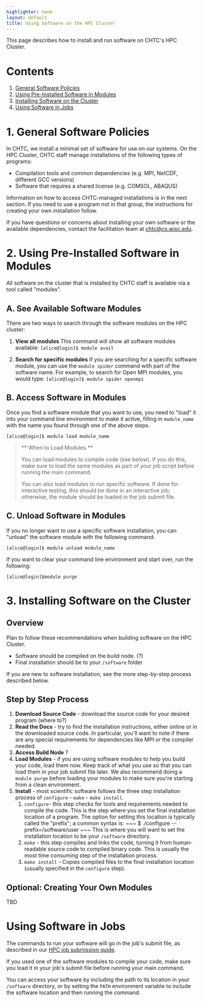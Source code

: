 ```yaml
---
highlighter: none
layout: default
title: Using Software on the HPC Cluster
---
```


This page describes how to install and run software on CHTC's HPC Cluster. 

Contents
========

1.  [General Software Policies](#1-general-software-policies)
2.  [Using Pre-Installed Software in Modules](#2-using-pre-installed-software-in-modules)
3.  [Installing Software on the Cluster](#3-installing-software-on-the-cluster)
4.  [Using Software in Jobs](#)

# 1. General Software Policies

In CHTC, we install a minimal set of software for use 
on our systems. On the HPC Cluster, CHTC staff manage installations of 
the following types of programs: 

* Compilation tools and common dependencies (e.g. MPI, NetCDF, different GCC versions)
* Software that requires a shared license (e.g. COMSOL, ABAQUS)

Information on how to access CHTC-managed installations is in the next 
section. If you need to use a program not in that group, the instructions 
for creating your own installation follow. 

If you have questions or concerns about installing your own software or 
the available dependencies, contact the facilitation team at chtc@cs.wisc.edu. 

# 2. Using Pre-Installed Software in Modules

All software on the cluster that is installed by CHTC staff is available via 
a tool called "modules". 

## A. See Available Software Modules

There are two ways to search through the software modules on the HPC cluster: 

1. **View all modules**
	This command will show all software modules available: 
		```
		[alice@login]$ module avail
		```

2. **Search for specific modules**
	If you are searching for a specific software module, you can use the 
	`module spider` command with part of the software name. For example, to 
	search for Open MPI modules, you would type:
		```
		[alice@login]$ module spider openmpi
		```

## B. Access Software in Modules

Once you find a software module that you want to use, you need to "load" it 
into your command line environment to make it active, filling in `module_name` with 
the name you found through one of the above steps. 

```
[alice@login]$ module load module_name
```

> ** When to Load Modules **
> 
> You can load modules to compile code (see below). If you do this, make sure to load
> the same modules as part of your job script before running the main command. 
> 
> You can also load modules to run specific software. If done for interactive 
> testing, this should be done in an interactive job; otherwise, the module 
> should be loaded in the job submit file. 

## C. Unload Software in Modules

If you no longer want to use a specific software installation, you can "unload"
the software module with the following command: 

```
[alice@login]$ module unload module_name
```

If you want to clear your command line environment and start over, run the following: 

```
[alice@login]$module purge
```

# 3. Installing Software on the Cluster

## Overview

Plan to follow these recommendations when building software on the HPC Cluster. 

* Software should be compiled on the build node. (?)
* Final installation should be to your `/software` folder

If you are new to software installation, see the more step-by-step process 
described below. 

## Step by Step Process

1. **Download Source Code** - download the source code for your desired program (where to?)
1. **Read the Docs** - try to find the installation instructions, either online or 
	in the downloaded source code. In particular, you'll want to note if there are 
	any special requirements for dependencies like MPI or the compiler needed. 
1. **Access Build Node** ?
1. **Load Modules** - if you are using software modules to help you build your 
	code, load them now. Keep track of what you use so that you can load them 
	in your job submit file later. We also recommend doing a `module purge` before 
	loading your modules to make sure you're starting from a clean environment. 
1. **Install** - most scientific software follows the three step installation process
	of `configure` - `make` - `make install`. 
	1. `configure`- this step checks for tools and requirements needed to compile 
		the code. This is the step where you set the final installation location of 
		a program. The option for setting this location is typically called the 
		"prefix"; a common syntax is: 
			~~~
			$ ./configure --prefix=/software/user
			~~~
		This is where you will want to set the installation location to be your 
		`/software` directory. 
	1. `make` - this step compiles and links the code, turning it from human-readable 
		source code to compiled binary code. This is usually the most time consuming 
		step of the installation process. 
	1. `make install` - Copies compiled files to the final installation location 
		(usually specified in the `configure` step). 

## Optional: Creating Your Own Modules

TBD

# Using Software in Jobs

The commands to run your software will go in the job's submit file, as described 
in our [HPC job submission guide](). 

If you used one of the software modules to compile your code, make sure you 
load it in your job's submit file before running your main command. 

You can access your software by including the path to its location in your 
`/software` directory, or by setting the `PATH` environment variable to include 
the software location and then running the command. 
